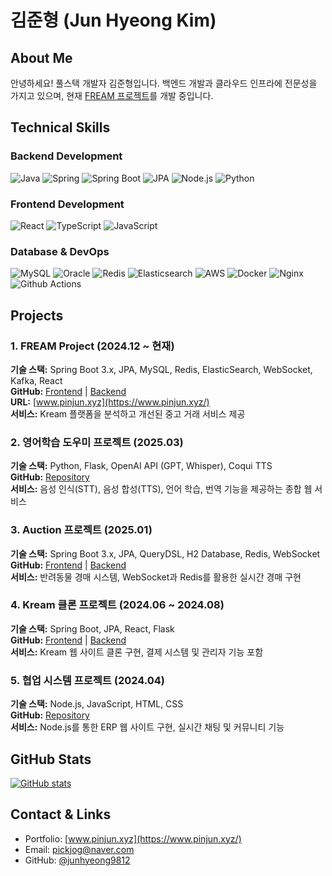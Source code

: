 # 김준형 (Jun Hyeong Kim)

## About Me
안녕하세요! 풀스택 개발자 김준형입니다.
백엔드 개발과 클라우드 인프라에 전문성을 가지고 있으며, 현재 [FREAM 프로젝트](https://www.pinjun.xyz/)를 개발 중입니다.

## Technical Skills

### Backend Development
![Java](https://img.shields.io/badge/-Java-007396?style=flat-square&logo=java&logoColor=white)
![Spring](https://img.shields.io/badge/-Spring-6DB33F?style=flat-square&logo=spring&logoColor=white)
![Spring Boot](https://img.shields.io/badge/-Spring_Boot-6DB33F?style=flat-square&logo=spring-boot&logoColor=white)
![JPA](https://img.shields.io/badge/-JPA-007396?style=flat-square&logo=hibernate&logoColor=white)
![Node.js](https://img.shields.io/badge/-Node.js-339933?style=flat-square&logo=node.js&logoColor=white)
![Python](https://img.shields.io/badge/-Python-3776AB?style=flat-square&logo=python&logoColor=white)

### Frontend Development
![React](https://img.shields.io/badge/-React-61DAFB?style=flat-square&logo=react&logoColor=black)
![TypeScript](https://img.shields.io/badge/-TypeScript-3178C6?style=flat-square&logo=typescript&logoColor=white)
![JavaScript](https://img.shields.io/badge/-JavaScript-F7DF1E?style=flat-square&logo=javascript&logoColor=black)

### Database & DevOps
![MySQL](https://img.shields.io/badge/-MySQL-4479A1?style=flat-square&logo=mysql&logoColor=white)
![Oracle](https://img.shields.io/badge/-Oracle-F80000?style=flat-square&logo=oracle&logoColor=white)
![Redis](https://img.shields.io/badge/-Redis-DC382D?style=flat-square&logo=redis&logoColor=white)
![Elasticsearch](https://img.shields.io/badge/-Elasticsearch-005571?style=flat-square&logo=elasticsearch&logoColor=white)
![AWS](https://img.shields.io/badge/-AWS-232F3E?style=flat-square&logo=amazon-aws&logoColor=white)
![Docker](https://img.shields.io/badge/-Docker-2496ED?style=flat-square&logo=docker&logoColor=white)
![Nginx](https://img.shields.io/badge/-Nginx-269539?style=flat-square&logo=nginx&logoColor=white)
![Github Actions](https://img.shields.io/badge/-Github_Actions-2088FF?style=flat-square&logo=github-actions&logoColor=white)

## Projects

### 1. FREAM Project (2024.12 ~ 현재)
**기술 스택:** Spring Boot 3.x, JPA, MySQL, Redis, ElasticSearch, WebSocket, Kafka, React  
**GitHub:** [Frontend](https://github.com/junhyeong9812/fream-front) | [Backend](https://github.com/junhyeong9812/fream-back)  
**URL:** [www.pinjun.xyz](https://www.pinjun.xyz/)  
**서비스:** Kream 플랫폼을 분석하고 개선된 중고 거래 서비스 제공

### 2. 영어학습 도우미 프로젝트 (2025.03)
**기술 스택:** Python, Flask, OpenAI API (GPT, Whisper), Coqui TTS  
**GitHub:** [Repository](https://github.com/junhyeong9812/fream-stt-tts)  
**서비스:** 음성 인식(STT), 음성 합성(TTS), 언어 학습, 번역 기능을 제공하는 종합 웹 서비스

### 3. Auction 프로젝트 (2025.01)
**기술 스택:** Spring Boot 3.x, JPA, QueryDSL, H2 Database, Redis, WebSocket  
**GitHub:** [Frontend](https://github.com/junhyeong9812/auction_front) | [Backend](https://github.com/junhyeong9812/auction_back)  
**서비스:** 반려동물 경매 시스템, WebSocket과 Redis를 활용한 실시간 경매 구현

### 4. Kream 클론 프로젝트 (2024.06 ~ 2024.08)
**기술 스택:** Spring Boot, JPA, React, Flask  
**GitHub:** [Frontend](https://github.com/dlxodud123/fream_front) | [Backend](https://github.com/junhyeong9812/fream_back)  
**서비스:** Kream 웹 사이트 클론 구현, 결제 시스템 및 관리자 기능 포함

### 5. 협업 시스템 프로젝트 (2024.04)
**기술 스택:** Node.js, JavaScript, HTML, CSS  
**GitHub:** [Repository](https://github.com/junhyeong9812/ERP-Project)  
**서비스:** Node.js를 통한 ERP 웹 사이트 구현, 실시간 채팅 및 커뮤니티 기능

## GitHub Stats
[![GitHub stats](https://github-readme-stats.vercel.app/api?username=junhyeong9812&show_icons=true&theme=dracula)](https://github.com/junhyeong9812)

## Contact & Links
- Portfolio: [www.pinjun.xyz](https://www.pinjun.xyz/)
- Email: pickjog@naver.com
- GitHub: [@junhyeong9812](https://github.com/junhyeong9812)
